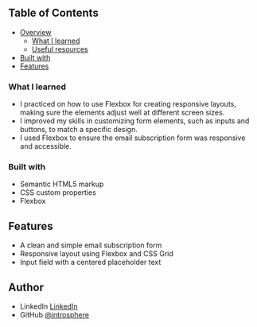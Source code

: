 ## Table of Contents

- [Overview](#overview)
  - [What I learned](#what-i-learned)
  - [Useful resources](#useful-resources)
- [Built with](#built-with)
- [Features](#features)

### What I learned

- I practiced on how to use Flexbox for creating responsive layouts, making sure the elements adjust well at different screen sizes.
- I improved my skills in customizing form elements, such as inputs and buttons, to match a specific design.
- I used Flexbox to ensure the email subscription form was responsive and accessible.

### Built with

- Semantic HTML5 markup
- CSS custom properties
- Flexbox

## Features

- A clean and simple email subscription form
- Responsive layout using Flexbox and CSS Grid
- Input field with a centered placeholder text

## Author

- LinkedIn [LinkedIn](https://www.linkedin.com/in/todorov-tihomir/)
- GitHub [@introsphere](https://github.com/introsphere)

